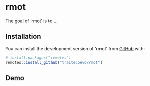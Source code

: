 <!-- README.md is generated from README.Rmd. Please edit that file -->

# rmot

<!-- badges: start -->
<!-- badges: end -->

The goal of ‘rmot’ is to …

## Installation

You can install the development version of ‘rmot’ from
[GitHub](https://github.com/) with:

``` r
# install.packages("remotes")
remotes::install_github("traitecoevo/rmot")
```

## Demo

